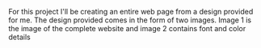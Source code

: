 For this project I'll be creating an entire web page from a design provided for me.
The design provided comes in the form of two images.
Image 1 is the image of the complete website and image 2 contains font and color details 
